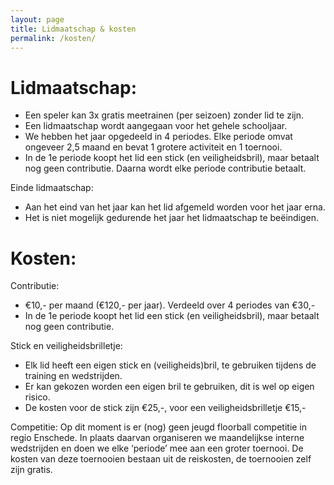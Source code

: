 ```yaml
---
layout: page
title: Lidmaatschap & kosten
permalink: /kosten/
---
```


# Lidmaatschap:
- Een speler kan 3x gratis meetrainen (per seizoen) zonder lid te zijn.
- Een lidmaatschap wordt aangegaan voor het gehele schooljaar. 
- We hebben het jaar opgedeeld in 4 periodes. Elke periode omvat ongeveer 2,5 maand en bevat 1 grotere activiteit en 1 toernooi.
- In de 1e periode koopt het lid een stick (en veiligheidsbril), maar betaalt nog geen contributie. Daarna wordt elke periode contributie betaalt.

Einde lidmaatschap:
- Aan het eind van het jaar kan het lid afgemeld worden voor het jaar erna.
- Het is niet mogelijk gedurende het jaar het lidmaatschap te beëindigen.

# Kosten:
Contributie:                        
-  €10,- per maand (€120,- per jaar). Verdeeld over 4 periodes van €30,-
-  In de 1e periode koopt het lid een stick (en veiligheidsbril), maar betaalt nog geen contributie.

Stick en veiligheidsbrilletje:
- Elk lid heeft een eigen stick en (veiligheids)bril, te gebruiken tijdens de training en wedstrijden.
- Er kan gekozen worden een eigen bril te gebruiken, dit is wel op eigen risico.
- De kosten voor de stick zijn €25,-, voor een veiligheidsbrilletje €15,-

Competitie:
Op dit moment is er (nog) geen jeugd floorball competitie in regio Enschede. In plaats daarvan organiseren we maandelijkse interne wedstrijden en doen we elke ‘periode’ mee aan een groter toernooi. De kosten van deze toernooien bestaan uit de reiskosten, de toernooien zelf zijn gratis.
